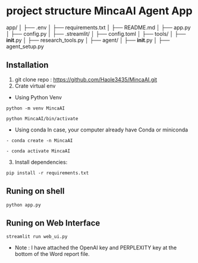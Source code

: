 # project structure MincaAI Agent App
app/
│   ├── .env
│   ├── requirements.txt
│   ├── README.md
│   ├── app.py
│   ├── config.py
│   ├── .streamlit/
│       ├── config.toml
│
├── tools/
│   ├── __init__.py
│   ├── research_tools.py
│
├── agent/
│   ├── __init__.py
│   ├── agent_setup.py

## Installation
1. git clone repo : https://github.com/Haole3435/MincaAI.git
2. Crate virtual env
- Using Python Venv
```
python -m venv MincaAI
```
```
python MincaAI/bin/activate
```
- Using conda 
In case, your computer already have Conda or miniconda 
```
- conda create -n MincaAI
```
```
- conda activate MincaAI
```
3. Install dependencies:
```
pip install -r requirements.txt
```

## Runing on shell
```
python app.py
```

## Runing on Web Interface
```
streamlit run web_ui.py
```

- Note : I have attached the OpenAI key and PERPLEXITY key at the bottom of the Word report file.